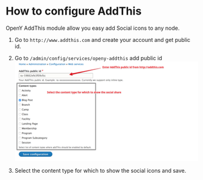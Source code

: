 # How to configure AddThis

OpenY AddThis module allow you easy add Social icons to any node.

1. Go to `http://www.addthis.com` and create your account and get public id.

2. Go to `/admin/config/services/openy-addthis` add public id
![Enter Public id](../assets/addthis.png)

3. Select the content type for which to show the social icons and save.

